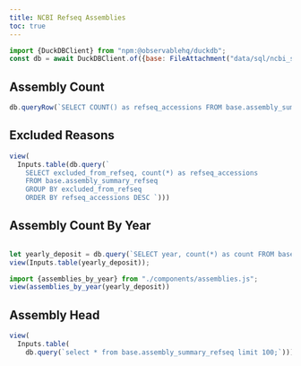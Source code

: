 ```yaml
---
title: NCBI Refseq Assemblies
toc: true
---
```


```js
import {DuckDBClient} from "npm:@observablehq/duckdb";
const db = await DuckDBClient.of({base: FileAttachment("data/sql/ncbi_stats.duckdb")});
```


## Assembly Count

```js
db.queryRow(`SELECT COUNT() as refseq_accessions FROM base.assembly_summary_refseq`)
```

## Excluded Reasons
```js
view(
  Inputs.table(db.query(`
    SELECT excluded_from_refseq, count(*) as refseq_accessions
    FROM base.assembly_summary_refseq
    GROUP BY excluded_from_refseq
    ORDER BY refseq_accessions DESC `)))
```


## Assembly Count By Year

```js

let yearly_deposit = db.query(`SELECT year, count(*) as count FROM base.assembly_summary_refseq GROUP BY year;`);
view(Inputs.table(yearly_deposit));

```

```js
import {assemblies_by_year} from "./components/assemblies.js";
view(assemblies_by_year(yearly_deposit))
```




## Assembly Head

```js
view(
  Inputs.table(
    db.query(`select * from base.assembly_summary_refseq limit 100;`)));

```

